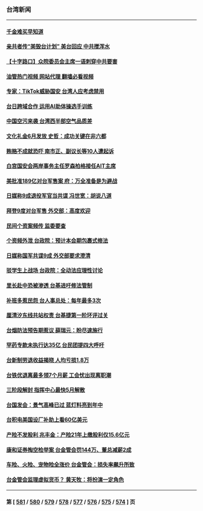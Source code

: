 ### 台湾新闻
---
#### [千金难买早知道](../../pages/ncid1349361/n13941409.md?03031245) 
#### [亲共者传“美毁台计划” 美台回应 中共搅浑水](../../pages/ncid1349361/n13941364.md?03031245) 
#### [【十字路口】众院委员会主席一语刺穿中共要害](../../pages/ncid1349361/n13941632.md?03031245) 
#### [油管热门视频 网站代理 翻墙必看视频](http://138.2.39.72:81/youtube.html?epic-marker?03031245)
#### [专家：TikTok威胁国安 台湾人应考虑禁用](../../pages/ncid1349361/n13911928.md?03031245) 
#### [台日跨域合作 运用AI助体操选手训练](../../pages/ncid1349361/n13941668.md?03031245) 
#### [中国空污来袭 台湾西半部空气品质差](../../pages/ncid1349361/n13941666.md?03031245) 
#### [文化礼金6月发放 史哲：成功关键在非六都](../../pages/ncid1349361/n13941664.md?03031245) 
#### [贿赂不成就恐吓 南市正、副议长等10人遭起诉](../../pages/ncid1349361/n13941616.md?03031245) 
#### [白宫国安会两岸事务主任罗森柏格接任AIT主席](../../pages/ncid1349361/n13941615.md?03031245) 
#### [美批准189亿对台军售案 府：万全准备是为避战](../../pages/ncid1349361/n13941613.md?03031245) 
#### [日媒称9成退役军官当共谍 冯世宽：胡说八道](../../pages/ncid1349361/n13941621.md?03031245) 
#### [拜登9度对台军售 外交部：高度欢迎](../../pages/ncid1349361/n13941620.md?03031245) 
#### [民间个资案频传 监委要查](../../pages/ncid1349361/n13941630.md?03031245) 
#### [个资频外泄 台政院：预计本会期包裹式修法](../../pages/ncid1349361/n13941628.md?03031245) 
#### [日媒称国军共谍9成 外交部要求澄清](../../pages/ncid1349361/n13941627.md?03031245) 
#### [驳学生上战场 台政院：全动法应理性讨论](../../pages/ncid1349361/n13941480.md?03031245) 
#### [里长赴中恐被渗透 台基进吁修法管制](../../pages/ncid1349361/n13941526.md?03031245) 
#### [补班多惹民怨  台人事总处：每年最多3次](../../pages/ncid1349361/n13941584.md?03031245) 
#### [厘清汐东线共站权责 台基捷第一阶环评过关](../../pages/ncid1349361/n13941583.md?03031245) 
#### [台烟防法预告期惹议 薛瑞元：盼尽速施行](../../pages/ncid1349361/n13941581.md?03031245) 
#### [罕药专款未执行达35亿 台民团提四大呼吁](../../pages/ncid1349361/n13941586.md?03031245) 
#### [台新制劳退收益揭晓 人均亏损1.8万](../../pages/ncid1349361/n13941587.md?03031245) 
#### [台铁优退离最多领7个月薪 工会忧出现离职潮](../../pages/ncid1349361/n13941557.md?03031245) 
#### [三阶段解封 指挥中心最快5月解散](../../pages/ncid1349361/n13941558.md?03031245) 
#### [台国发会：景气高峰已过 蓝灯料亮到年中](../../pages/ncid1349361/n13941532.md?03031245) 
#### [台积电美国设厂补助上看60亿美元](../../pages/ncid1349361/n13941534.md?03031245) 
#### [产险不发股利 兆丰金：产险21年上缴股利仅15.6亿元](../../pages/ncid1349361/n13941535.md?03031245) 
#### [康和证券掏空检举案 台金管会罚144万、董总减薪2成](../../pages/ncid1349361/n13941536.md?03031245) 
#### [车险、火险、宠物险全涨价 台金管会：损失率飙升所致](../../pages/ncid1349361/n13941537.md?03031245) 
#### [台金管会监理虚拟货币？ 黄天牧：将扮演一定角色](../../pages/ncid1349361/n13941539.md?03031245) 

---
#### 第 [ [581](./581.md?03031245) / [580](./580.md?03031245) / [579](./579.md?03031245) / [578](./578.md?03031245) / [577](./577.md?03031245) / [576](./576.md?03031245) / [575](./575.md?03031245) / [574](./574.md?03031245) ] 页
